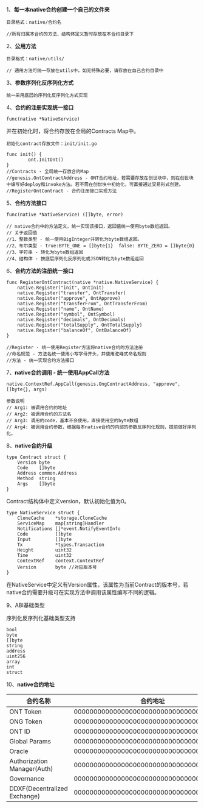 1、**每一本native合约创建一个自己的文件夹**

```
目录格式：native/合约名

//所有归属本合约的方法、结构体定义暂时存放在本合约目录下
```
2、**公用方法**
```
目录格式：native/utils/

// 通用方法可统一存放在utils中，如无特殊必要，请存放在自己合约目录中
```
3、**参数序列化反序列化方式**
```
统一采用底层的序列化反序列化方式实现
```
4、**合约的注册实现统一接口**

```
func(native *NativeService)
```
并在初始化时，将合约存放在全局的Contracts Map中。
```
初始化contract存放文件：init/init.go

func init() {
		ont.InitOnt()
}
//Contracts - 全局统一存放合约Map
//genesis.OntContractAddress - ONT合约地址，若需要存放在创世块中，则在创世块中编写好deploy和invoke方法。若不需在创世块中初始化，可直接通过交易形式创建。
//RegisterOntContract - 合约注册接口实现方法
```
5、**合约方法接口**

```
func(native *NativeService) ([]byte, error)

// native合约中的方法定义，统一实现该接口，返回值统一使用byte数组返回。
// 关于返回值
//1、整数类型 - 统一使用BigInteger并转化为byte数组返回。
//2、布尔类型 - true:BYTE_ONE = []byte{1}  false: BYTE_ZERO = []byte{0}
//3、字符串 - 转化为byte数组返回
//4、结构体 - 按底层序列化反序列化或JSON转化为byte数组返回
```

6、**合约方法的注册统一接口**
```
func RegisterOntContract(native *native.NativeService) {
	native.Register("init", OntInit)
	native.Register("transfer", OntTransfer)
	native.Register("approve", OntApprove)
	native.Register("transferFrom", OntTransferFrom)
	native.Register("name", OntName)
	native.Register("symbol", OntSymbol)
	native.Register("decimals", OntDecimals)
	native.Register("totalSupply", OntTotalSupply)
	native.Register("balanceOf", OntBalanceOf)
}

//Register - 统一使用Register方法将native合约的方法注册
//命名规范 - 方法名统一使用小写字母开头，并使用驼峰式命名规则
//方法 - 统一实现合约方法接口
```
7、**native合约调用 - 
统一使用AppCall方法**
```
native.ContextRef.AppCall(genesis.OngContractAddress, "approve", []byte{}, args)

参数说明
// Arg1: 被调用合约的地址
// Arg2: 被调用合约的方法名
// Arg3: 调用的code，基本不会使用，直接使用空的byte数组
// Arg4: 被调用合约参数，根据每本native合约的内部的参数反序列化规则，提前做好序列化。
```
8、**native合约升级**

```
type Contract struct {
	Version byte
	Code    []byte
	Address common.Address
	Method  string
	Args    []byte
}
```

Contract结构体中定义version，默认初始化值为0。


```
type NativeService struct {
	CloneCache    *storage.CloneCache
	ServiceMap    map[string]Handler
	Notifications []*event.NotifyEventInfo
	Code          []byte
	Input         []byte
	Tx            *types.Transaction
	Height        uint32
	Time          uint32
	ContextRef    context.ContextRef
	Version       byte //对应版本号
}
```
在NativeService中定义有Version属性，该属性为当前Contract的版本号，若native合约需要升级可在实现方法中调用该属性编写不同的逻辑。

9、ABI基础类型

序列化反序列化基础类型支持
```
bool
byte
[]byte
string
address
uint256
array
int
struct
```

10、**native合约地址**

合约名称 | 合约地址
---|---
ONT Token | 0000000000000000000000000000000000000001
ONG Token | 0000000000000000000000000000000000000002
ONT ID | 0000000000000000000000000000000000000003
Global Params | 0000000000000000000000000000000000000004
Oracle | 0000000000000000000000000000000000000005
Authorization Manager(Auth) | 0000000000000000000000000000000000000006
Governance | 0000000000000000000000000000000000000007
DDXF(Decentralized Exchange) | 0000000000000000000000000000000000000008





